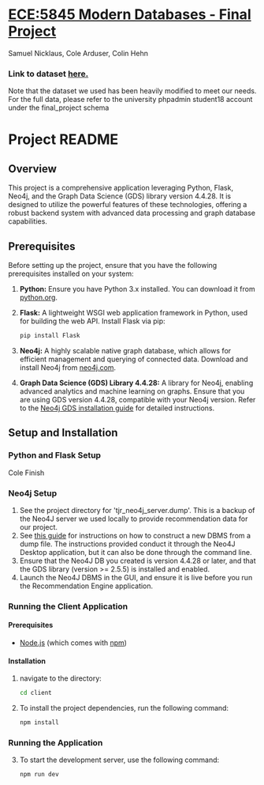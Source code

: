 # [ECE:5845 Modern Databases - Final Project](https://pitch.com/v/ECE5845-Final-Project-Presentation-nguzuq)
Samuel Nicklaus, Cole Arduser, Colin Hehn

### Link to dataset [here.](https://www.kaggle.com/datasets/andresionek/data-jobs-listings-glassdoor/data)
Note that the dataset we used has been heavily modified to meet our needs. For the full data, please refer to the university phpadmin student18 account under the final_project schema

# Project README

## Overview

This project is a comprehensive application leveraging Python, Flask, Neo4j, and the Graph Data Science (GDS) library version 4.4.28. It is designed to utilize the powerful features of these technologies, offering a robust backend system with advanced data processing and graph database capabilities.

## Prerequisites

Before setting up the project, ensure that you have the following prerequisites installed on your system:

1. **Python:** Ensure you have Python 3.x installed. You can download it from [python.org](https://www.python.org/downloads/).

2. **Flask:** A lightweight WSGI web application framework in Python, used for building the web API. Install Flask via pip:
   
   ```bash
   pip install Flask
   ```

3. **Neo4j:** A highly scalable native graph database, which allows for efficient management and querying of connected data. Download and install Neo4j from [neo4j.com](https://neo4j.com/download/).

4. **Graph Data Science (GDS) Library 4.4.28:** A library for Neo4j, enabling advanced analytics and machine learning on graphs. Ensure that you are using GDS version 4.4.28, compatible with your Neo4j version. Refer to the [Neo4j GDS installation guide](https://neo4j.com/docs/graph-data-science/current/installation/) for detailed instructions.

## Setup and Installation

### Python and Flask Setup

Cole Finish

### Neo4j Setup
1. See the project directory for 'tjr_neo4j_server.dump'. This is a backup of the Neo4J server we used locally to provide recommendation data for our project.
2. See [this guide](https://neo4j.com/docs/desktop-manual/current/operations/create-from-dump/#:~:text=Once%20you%20have%20a%20dump,when%20creating%20a%20new%20DBMS.) for instructions on how to construct a new DBMS from a dump file. The instructions provided conduct it through the Neo4J Desktop application, but it can also be done through the command line.
3. Ensure that the Neo4J DB you created is version 4.4.28 or later, and that the GDS library (version >= 2.5.5) is installed and enabled.
4. Launch the Neo4J DBMS in the GUI, and ensure it is live before you run the Recommendation Engine application.

### Running the Client Application

#### Prerequisites

- [Node.js](https://nodejs.org/) (which comes with [npm](http://npmjs.com/))

#### Installation

1. navigate to the directory:

   ```bash
   cd client

2. To install the project dependencies, run the following command:
    
    ```bash
    npm install

### Running the Application

3. To start the development server, use the following command:

    ```bash
    npm run dev


